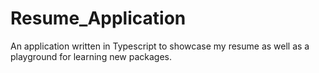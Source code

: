 # Resume_Application
 An application written in Typescript to showcase my resume as well as a playground for learning new packages.
